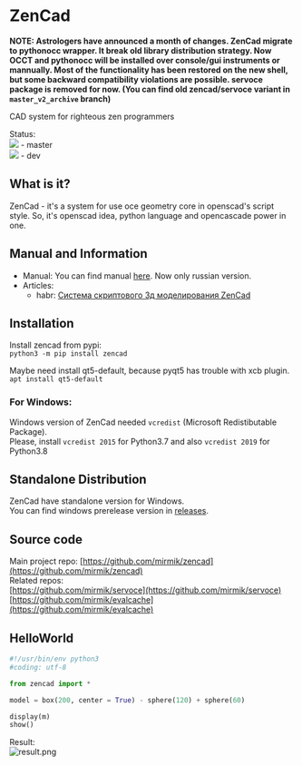 ZenCad
======
**NOTE: Astrologers have announced a month of changes. ZenCad migrate to pythonocc wrapper. It break old library distribution strategy. Now OCCT and pythonocc will be installed over console/gui instruments or mannually. Most of the functionality has been restored on the new shell, but some backward compatibility violations are possible. servoce package is removed for now. (You can find old zencad/servoce variant in `master_v2_archive` branch)**


CAD system for righteous zen programmers  

Status:  
![](https://travis-ci.com/mirmik/zencad.svg?branch=master) - master  
![](https://travis-ci.com/mirmik/zencad.svg?branch=dev) - dev  

What is it?
-----------
ZenCad - it's a system for use oce geometry core in openscad's script style.
So, it's  openscad idea, python language and opencascade power in one.  

Manual and Information
----------------------
- Manual: You can find manual [here](https://mirmik.github.io/zencad/). Now only russian version.  
- Articles:  
	- habr: [Система скриптового 3д моделирования ZenCad](https://habr.com/ru/post/443140/)

Installation
------------
Install zencad from pypi:  
```python3 -m pip install zencad ```

Maybe need install qt5-default, because pyqt5 has trouble with xcb plugin.  
```apt install qt5-default ```

### For Windows:  
Windows version of ZenCad needed `vcredist` (Microsoft Redistibutable Package).  
Please, install `vcredist 2015` for Python3.7 and also `vcredist 2019` for Python3.8  

Standalone Distribution
-----------------------
ZenCad have standalone version for Windows.  
You can find windows prerelease version in [releases](https://github.com/mirmik/zencad/releases).

Source code
---------------
Main project repo: 
	[https://github.com/mirmik/zencad](https://github.com/mirmik/zencad)  
Related repos:  
	[https://github.com/mirmik/servoce](https://github.com/mirmik/servoce)  
	[https://github.com/mirmik/evalcache](https://github.com/mirmik/evalcache)  

HelloWorld
----------
```python
#!/usr/bin/env python3
#coding: utf-8

from zencad import *

model = box(200, center = True) - sphere(120) + sphere(60)

display(m)
show()
```
Result:  
![result.png](https://mirmik.github.io/zencad/images/generic/zencad-logo.png)
